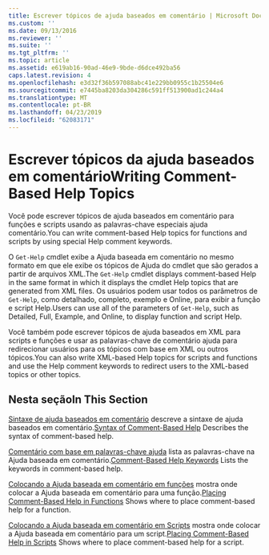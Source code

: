```yaml
---
title: Escrever tópicos de ajuda baseados em comentário | Microsoft Docs
ms.custom: ''
ms.date: 09/13/2016
ms.reviewer: ''
ms.suite: ''
ms.tgt_pltfrm: ''
ms.topic: article
ms.assetid: e619ab16-90ad-46e9-9bde-d6dce492ba56
caps.latest.revision: 4
ms.openlocfilehash: e3d32f36b597088abc41e229bb0955c1b25504e6
ms.sourcegitcommit: e7445ba8203da304286c591ff513900ad1c244a4
ms.translationtype: MT
ms.contentlocale: pt-BR
ms.lasthandoff: 04/23/2019
ms.locfileid: "62083171"
---
```

# <a name="writing-comment-based-help-topics"></a><span data-ttu-id="7e263-102">Escrever tópicos da ajuda baseados em comentário</span><span class="sxs-lookup"><span data-stu-id="7e263-102">Writing Comment-Based Help Topics</span></span>

<span data-ttu-id="7e263-103">Você pode escrever tópicos de ajuda baseados em comentário para funções e scripts usando as palavras-chave especiais ajuda comentário.</span><span class="sxs-lookup"><span data-stu-id="7e263-103">You can write comment-based Help topics for functions and scripts by using special Help comment keywords.</span></span>

 <span data-ttu-id="7e263-104">O `Get-Help` cmdlet exibe a Ajuda baseada em comentário no mesmo formato em que ele exibe os tópicos de Ajuda do cmdlet que são gerados a partir de arquivos XML.</span><span class="sxs-lookup"><span data-stu-id="7e263-104">The `Get-Help` cmdlet displays comment-based Help in the same format in which it displays the cmdlet Help topics that are generated from XML files.</span></span> <span data-ttu-id="7e263-105">Os usuários podem usar todos os parâmetros de `Get-Help`, como detalhado, completo, exemplo e Online, para exibir a função e script Help.</span><span class="sxs-lookup"><span data-stu-id="7e263-105">Users can use all of the parameters of `Get-Help`, such as Detailed, Full, Example, and Online, to display function and script Help.</span></span>

 <span data-ttu-id="7e263-106">Você também pode escrever tópicos de ajuda baseados em XML para scripts e funções e usar as palavras-chave de comentário ajuda para redirecionar usuários para os tópicos com base em XML ou outros tópicos.</span><span class="sxs-lookup"><span data-stu-id="7e263-106">You can also write XML-based Help topics for scripts and functions and use the Help comment keywords to redirect users to the XML-based topics or other topics.</span></span>

## <a name="in-this-section"></a><span data-ttu-id="7e263-107">Nesta seção</span><span class="sxs-lookup"><span data-stu-id="7e263-107">In This Section</span></span>

 <span data-ttu-id="7e263-108">[Sintaxe de ajuda baseados em comentário](./syntax-of-comment-based-help.md) descreve a sintaxe de ajuda baseados em comentário.</span><span class="sxs-lookup"><span data-stu-id="7e263-108">[Syntax of Comment-Based Help](./syntax-of-comment-based-help.md) Describes the syntax of comment-based help.</span></span>

 <span data-ttu-id="7e263-109">[Comentário com base em palavras-chave ajuda](./comment-based-help-keywords.md) lista as palavras-chave na Ajuda baseada em comentário.</span><span class="sxs-lookup"><span data-stu-id="7e263-109">[Comment-Based Help Keywords](./comment-based-help-keywords.md) Lists the keywords in comment-based help.</span></span>

 <span data-ttu-id="7e263-110">[Colocando a Ajuda baseada em comentário em funções](./placing-comment-based-help-in-functions.md) mostra onde colocar a Ajuda baseada em comentário para uma função.</span><span class="sxs-lookup"><span data-stu-id="7e263-110">[Placing Comment-Based Help in Functions](./placing-comment-based-help-in-functions.md) Shows where to place comment-based help for a function.</span></span>

 <span data-ttu-id="7e263-111">[Colocando a Ajuda baseada em comentário em Scripts](./placing-comment-based-help-in-scripts.md) mostra onde colocar a Ajuda baseada em comentário para um script.</span><span class="sxs-lookup"><span data-stu-id="7e263-111">[Placing Comment-Based Help in Scripts](./placing-comment-based-help-in-scripts.md) Shows where to place comment-based help for a script.</span></span>